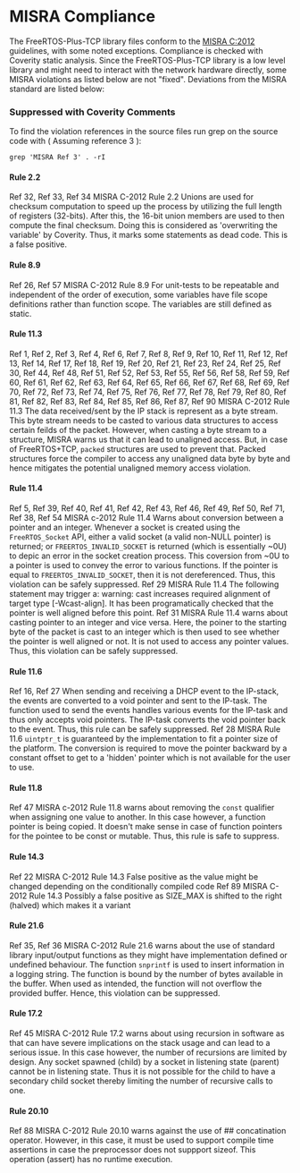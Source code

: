 # MISRA Compliance

The FreeRTOS-Plus-TCP library files conform to the [MISRA C:2012](https://www.misra.org.uk/MISRAHome/MISRAC2012/tabid/196/Default.aspx)
guidelines, with some noted exceptions. Compliance is checked with Coverity static analysis.
Since the FreeRTOS-Plus-TCP library is a low level library and might need to interact with the network hardware directly, some MISRA violations as listed below are not "fixed".
Deviations from the MISRA standard are listed below:

### Suppressed with Coverity Comments
To find the violation references in the source files run grep on the source code
with ( Assuming reference 3 ):
```
grep 'MISRA Ref 3' . -rI
```
#### Rule 2.2

Ref 32, Ref 33, Ref 34
MISRA C-2012 Rule 2.2 Unions are used for checksum computation to speed up the
        process by utilizing the full length of registers (32-bits). After this,
        the 16-bit union members are used to then compute the final checksum.
        Doing this is considered as 'overwriting the variable' by Coverity.
        Thus, it marks some statements as dead code. This is a false positive.

#### Rule 8.9
Ref 26, Ref 57
MISRA C-2012 Rule 8.9 For unit-tests to be repeatable and independent of the
       order of execution, some variables have file scope definitions rather
       than function scope. The variables are still defined as static.

#### Rule 11.3
Ref 1, Ref 2, Ref 3, Ref 4, Ref 6, Ref 7, Ref 8, Ref 9, Ref 10, Ref 11, Ref 12,
Ref 13, Ref 14, Ref 17, Ref 18, Ref 19, Ref 20, Ref 21, Ref 23, Ref 24, Ref 25,
Ref 30, Ref 44, Ref 48, Ref 51, Ref 52, Ref 53, Ref 55, Ref 56, Ref 58, Ref 59,
Ref 60, Ref 61, Ref 62, Ref 63, Ref 64, Ref 65, Ref 66, Ref 67, Ref 68, Ref 69,
Ref 70, Ref 72, Ref 73, Ref 74, Ref 75, Ref 76, Ref 77, Ref 78, Ref 79, Ref 80,
Ref 81, Ref 82, Ref 83, Ref 84, Ref 85, Ref 86, Ref 87, Ref 90
MISRA C-2012 Rule 11.3 The data received/sent by the IP stack is represent as a
       byte stream. This byte stream needs to be casted to various data
       structures to access certain feilds of the packet. However, when casting
       a byte stream to a structure, MISRA warns us that it can lead to
       unaligned access. But, in case of FreeRTOS+TCP, `packed` structures are
       used to prevent that. Packed structures force the compiler to access any
       unaligned data byte by byte and hence mitigates the potential unaligned
       memory access violation.

#### Rule 11.4
Ref 5, Ref 39, Ref 40, Ref 41, Ref 42, Ref 43, Ref 46, Ref 49, Ref 50, Ref 71,
Ref 38, Ref 54
MISRA c-2012 Rule 11.4 Warns about conversion between a pointer and an integer.
       Whenever a socket is created using the `FreeRTOS_Socket` API, either a
       valid socket (a valid non-NULL pointer) is returned; or
       `FREERTOS_INVALID_SOCKET` is returned (which is essentially ~0U) to
       depic an error in the socket creation process. This coversion from ~0U
       to a pointer is used to convey the error to various functions. If the
       pointer is equal to `FREERTOS_INVALID_SOCKET`, then it is not
       dereferenced. Thus, this violation can be safely suppressed.
Ref 29
MISRA Rule 11.4 The following statement may trigger a:
        warning: cast increases required alignment of target type [-Wcast-align].
        It has been programatically checked that the pointer is well aligned
        before this point.
Ref 31
MISRA Rule 11.4 warns about casting pointer to an integer and vice versa.
        Here, the poiner to the starting byte of the packet is cast to an
        integer which is then used to see whether the pointer is well
        aligned or not. It is not used to access any pointer values. Thus, this
        violation can be safely suppressed.

#### Rule 11.6
Ref 16, Ref 27
When sending and receiving a DHCP event to the IP-stack, the events are
        converted to a void pointer and sent to the IP-task. The function used
        to send the events handles various events for the IP-task and thus only
        accepts void pointers. The IP-task converts the void pointer back to
        the event. Thus, this rule can be safely suppressed.
Ref 28
MISRA Rule 11.6 `uintptr_t` is guaranteed by the implementation to fit a
        pointer size of the platform. The conversion is required to move the
        pointer backward by a constant offset to get to a 'hidden' pointer
        which is not available for the user to use.

#### Rule 11.8
Ref 47
MISRA c-2012 Rule 11.8 warns about removing the `const` qualifier when
        assigning one value to another. In this case however, a function
        pointer is being copied. It doesn't make sense in case of function
        pointers for the pointee to be const or mutable. Thus, this rule is
        safe to suppress.

#### Rule 14.3
Ref 22
MISRA C-2012 Rule 14.3 False positive as the value might be changed
        depending on the conditionally compiled code
Ref 89
MISRA C-2012 Rule 14.3 Possibly a false positive as SIZE_MAX is shifted
        to the right (halved) which makes it a variant

#### Rule 21.6
Ref 35, Ref 36
MISRA C-2012 Rule 21.6 warns about the use of standard library input/output
        functions as they might have implementation defined or undefined
        behaviour. The function `snprintf` is used to insert information in a
        logging string. The function is bound by the number of bytes available
        in the buffer. When used as intended, the function will not overflow
        the provided buffer. Hence, this violation can be suppressed.

#### Rule 17.2
Ref 45
MISRA C-2012 Rule 17.2 warns about using recursion in software as that can have
        severe implications on the stack usage and can lead to a serious issue.
        In this case however, the number of recursions are limited by design.
        Any socket spawned (child) by a socket in listening state (parent)
        cannot be in listening state. Thus it is not possible for the child to
        have a secondary child socket thereby limiting the number of recursive
        calls to one.

#### Rule 20.10
Ref 88
MISRA C-2012 Rule 20.10 warns against the use of ## concatination operator.
        However, in this case, it must be used to support compile time
        assertions in case the preprocessor does not suppport sizeof. This
        operation (assert) has no runtime execution.
